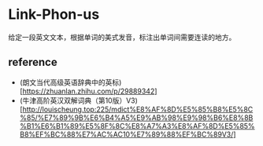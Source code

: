 # Link-Phon-us

给定一段英文文本，根据单词的美式发音，标注出单词间需要连读的地方。

## reference

- (朗文当代高级英语辞典中的英标)[https://zhuanlan.zhihu.com/p/29889342]
- (牛津高阶英汉双解词典（第10版）V3)[http://louischeung.top:225/mdict%E8%AF%8D%E5%85%B8%E5%8C%85/%E7%89%9B%E6%B4%A5%E9%AB%98%E9%98%B6%E8%8B%B1%E6%B1%89%E5%8F%8C%E8%A7%A3%E8%AF%8D%E5%85%B8%EF%BC%88%E7%AC%AC10%E7%89%88%EF%BC%89V3/]
